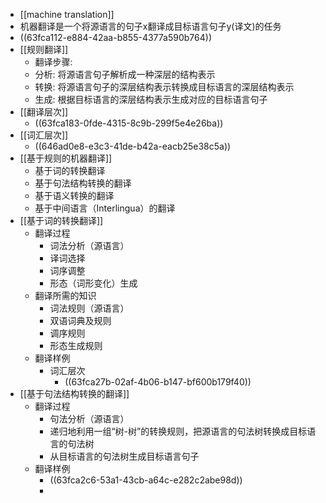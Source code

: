 - [[machine translation]]
- 机器翻译是一个将源语言的句子x翻译成目标语言句子y(译文)的任务
- ((63fca112-e884-42aa-b855-4377a590b764))
- [[规则翻译]]
	- 翻译步骤:
	- 分析: 将源语言句子解析成一种深层的结构表示
	- 转换: 将源语言句子的深层结构表示转换成目标语言的深层结构表示
	- 生成: 根据目标语言的深层结构表示生成对应的目标语言句子
- [[翻译层次]]
	- ((63fca183-0fde-4315-8c9b-299f5e4e26ba))
- [[词汇层次]]
	- ((646ad0e8-e3c3-41de-b42a-eacb25e38c5a))
- [[基于规则的机器翻译]]
	- 基于词的转换翻译
	- 基于句法结构转换的翻译
	- 基于语义转换的翻译
	- 基于中间语言（Interlingua）的翻译
- [[基于词的转换翻译]]
	- 翻译过程
		- 词法分析（源语言）
		- 译词选择
		- 词序调整
		- 形态（词形变化）生成
	- 翻译所需的知识
		- 词法规则（源语言）
		- 双语词典及规则
		- 调序规则
		- 形态生成规则
	- 翻译样例
		- 词汇层次
			- ((63fca27b-02af-4b06-b147-bf600b179f40))
- [[基于句法结构转换的翻译]]
	- 翻译过程
		- 句法分析（源语言）
		- 递归地利用一组“树-树”的转换规则，把源语言的句法树转换成目标语言的句法树
		- 从目标语言的句法树生成目标语言句子
	- 翻译样例
		- ((63fca2c6-53a1-43cb-a64c-e282c2abe98d))
		-
